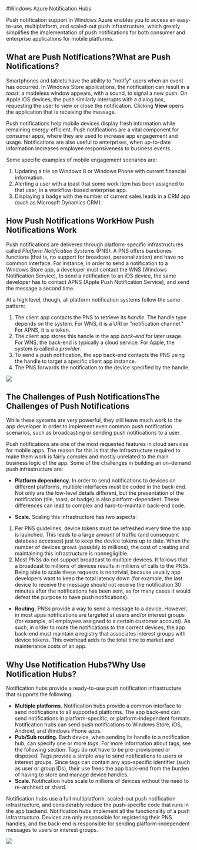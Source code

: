 <properties linkid="dev-net-service-bus-amqp-overview" urlDisplayName="Windows Azure Notification Hubs" pageTitle="Windows Azure Notification Hubs" title="Windows Azure Notification Hubs" metaKeywords="Azure push notifications, Azure notification hubs, Azure messaging" Description="Learn how to use push notifications in Windows Azure. Code samples written in C# using the .NET API." metaCanonical="" disqusComments="1" umbracoNaviHide="0" />


#Windows Azure Notification Hubs


Push notification support in Windows Azure enables you to access an easy-to-use, multiplatform, and scaled-out push infrastructure, which greatly simplifies the implementation of push notifications for both consumer and enterprise applications for mobile platforms.

<h2><span class="short-header">What are Push Notifications?</span>What are Push Notifications?</h2>

Smartphones and tablets have the ability to "notify" users when an event has occurred. In Windows Store applications, the notification can result in a _toast_: a modeless window appears, with a sound, to signal a new push. On Apple iOS devices, the push similarly interrupts with a dialog box, requesting the user to view or close the notification. Clicking **View** opens the application that is receiving the message.

Push notifications help mobile devices display fresh information while remaining energy-efficient. Push notifications are a vital component for consumer apps, where they are used to increase app engagement and usage. Notifications are also useful to enterprises, when up-to-date information increases employee responsiveness to business events. 

Some specific examples of mobile engagement scenarios are:

1.  Updating a tile on Windows 8 or Windows Phone with current financial information.
2.  Alerting a user with a toast that some work item has been assigned to that user, in a workflow-based enterprise app.
3.  Displaying a badge with the number of current sales leads in a CRM app (such as Microsoft Dynamics CRM).

<h2><span class="short-header">How Push Notifications Work</span>How Push Notifications Work</h2>

Push notifications are delivered through platform-specific infrastructures called _Platform Notification Systems_ (PNS). A PNS offers barebones functions (that is, no support for broadcast, personalization) and have no common interface. For instance, in order to send a notification to a Windows Store app, a developer must contact the WNS (Windows Notification Service), to send a notification to an iOS device, the same developer has to contact APNS (Apple Push Notification Service), and send the message a second time.

At a high level, though, all platform notification systems follow the same pattern:

1.  The client app contacts the PNS to retrieve its _handle_. The handle type depends on the system. For WNS, it is a URI or "notification channel." For APNS, it is a token.
2.  The client app stores this handle in the app _back-end_ for later usage. For WNS, the back-end is typically a cloud service. For Apple, the system is called a _provider_.
3.  To send a push notification, the app back-end contacts the PNS using the handle to target a specific client app instance.
4.  The PNS forwards the notification to the device specified by the handle.

![][0]

<h2><span class="short-header">The Challenges of Push Notifications</span>The Challenges of Push Notifications</h2>

While these systems are very powerful, they still leave much work to the app developer in order to implement even common push notification scenarios, such as broadcasting or sending push notifications to a user.

Push notifications are one of the most requested features in cloud services for mobile apps. The reason for this is that the infrastructure required to make them work is fairly complex and mostly unrelated to the main business logic of the app. Some of the challenges in building an on-demand push infrastructure are:

- **Platform dependency.** In order to send notifications to devices on different platforms, multiple interfaces must be coded in the back-end. Not only are the low-level details different, but the presentation of the notification (tile, toast, or badge) is also platform-dependent. These differences can lead to complex and hard-to-maintain back-end code.

- **Scale.** Scaling this infrastructure has two aspects:
1. Per PNS guidelines, device tokens must be refreshed every time the app is launched. This leads to a large amount of traffic (and consequent database accesses) just to keep the device tokens up to date. When the number of devices grows (possibly to millions), the cost of creating and maintaining this infrastructure is nonnegligible.
2.  Most PNSs do not support broadcast to multiple devices. It follows that a broadcast to millions of devices results in millions of calls to the PNSs. Being able to scale these requests is nontrivial, because usually app developers want to keep the total latency down (for example, the last device to receive the message should not receive the notification 30 minutes after the notifications has been sent, as for many cases it would defeat the purpose to have push notifications).
- **Routing.** PNSs provide a way to send a message to a device. However, in most apps notifications are targeted at users and/or interest groups (for example, all employees assigned to a certain customer account). As such, in order to route the notifications to the correct devices, the app back-end must maintain a registry that associates interest groups with device tokens. This overhead adds to the total time to market and maintenance costs of an app.

<h2><span class="short-header">Why Use Notification Hubs?</span>Why Use Notification Hubs?</h2>

Notification hubs provide a ready-to-use push notification infrastructure that supports the following:

- **Multiple platforms.** Notification hubs provide a common interface to send notifications to all supported platforms. The app back-end can send notifications in platform-specific, or platform-independent formats. Notification hubs can send push notifications to Windows Store, iOS, Android, and Windows Phone apps.
- **Pub/Sub routing.** Each device, when sending its handle to a notification hub, can specify one or more _tags_. For more information about tags, see the following section. Tags do not have to be pre-provisioned or disposed. Tags provide a simple way to send notifications to users or interest groups. Since tags can contain any app-specific identifier (such as user or group IDs), their use frees the app back-end from the burden of having to store and manage device handles.
- **Scale.** Notification hubs scale to millions of devices without the need to re-architect or shard.

Notification hubs use a full multiplatform, scaled-out push notification infrastructure, and considerably reduce the push-specific code that runs in the app backend. Notification hubs implement all the functionality of a push infrastructure. Devices are only responsible for registering their PNS handles, and the back-end is responsible for sending platform-independent messages to users or interest groups.

![][1]

  [0]: ../Media/SBPushNotifications1.gif
  [1]: ../Media/SBPushNotifications2.gif